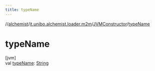 ```yaml
---
title: typeName
---
```

//[alchemist](../../../index.html)/[it.unibo.alchemist.loader.m2m](../index.html)/[JVMConstructor](index.html)/[typeName](type-name.html)



# typeName



[jvm]\
val [typeName](type-name.html): [String](https://kotlinlang.org/api/latest/jvm/stdlib/kotlin/-string/index.html)




